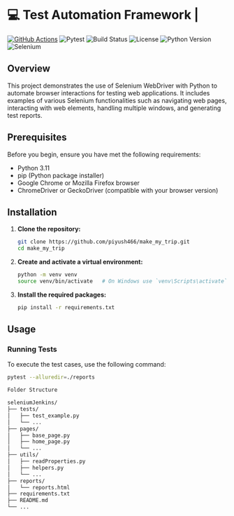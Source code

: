# 💻 Test Automation Framework |

[![GitHub Actions](https://img.shields.io/badge/GitHub%20Actions-2088FF?style=for-the-badge&logo=github-actions&logoColor=white)](https://github.com/features/actions) 
![Pytest](https://img.shields.io/badge/Pytest-2088FF?style=for-the-badge&logo=PyTest&logoColor=white)
![Build Status](https://img.shields.io/badge/build-passing-brightgreen)
![License](https://img.shields.io/badge/license-MIT-blue)
![Python Version](https://img.shields.io/badge/python-3.11%2B-blue)
![Selenium](https://img.shields.io/badge/Selenium-3.141.59-brightgreen)

## Overview

This project demonstrates the use of Selenium WebDriver with Python to automate browser interactions for testing web applications. It includes examples of various Selenium functionalities such as navigating web pages, interacting with web elements, handling multiple windows, and generating test reports.



## Prerequisites

Before you begin, ensure you have met the following requirements:
- Python 3.11
- pip (Python package installer)
- Google Chrome or Mozilla Firefox browser
- ChromeDriver or GeckoDriver (compatible with your browser version)

## Installation

1. **Clone the repository:**

    ```bash
    git clone https://github.com/piyush466/make_my_trip.git
    cd make_my_trip
    ```

2. **Create and activate a virtual environment:**

    ```bash
    python -m venv venv
    source venv/bin/activate   # On Windows use `venv\Scripts\activate`
    ```

3. **Install the required packages:**

    ```bash
    pip install -r requirements.txt
    ```

## Usage

### Running Tests

To execute the test cases, use the following command:

```bash
pytest --alluredir=./reports

Folder Structure

seleniumJenkins/
├── tests/
│   ├── test_example.py
│   └── ...
├── pages/
│   ├── base_page.py
│   ├── home_page.py
│   └── ...
├── utils/
│   ├── readProperties.py
│   ├── helpers.py
│   └── ...
├── reports/
│   └── reports.html
├── requirements.txt
├── README.md
└── ...




